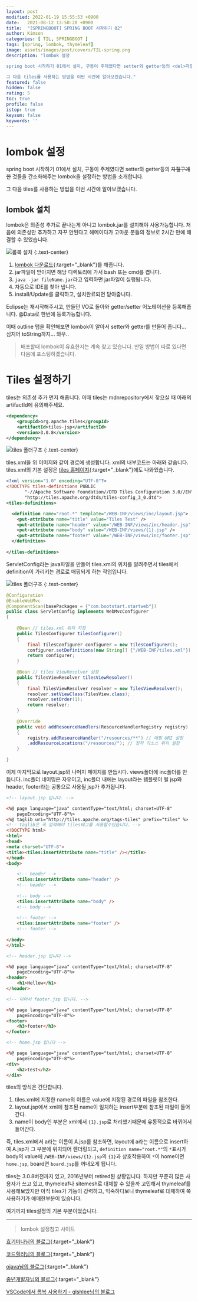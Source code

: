 ```yaml
---
layout: post
modified: 2022-01-19 15:55:53 +0900
date:   2021-08-12 13:50:20 +0900
title:  "[SPRINGBOOT] SPRING BOOT 시작하기 02"
author: Kimson
categories: [ TIL, SPRINGBOOT ]
tags: [spring, lombok, thymeleaf]
image: assets/images/post/covers/TIL-spring.png
description: "lombok 설정

spring boot 시작하기 01에서 설치, 구동이 주제였다면 setter와 getter등의 <del>자질구레한</del> 것들을 간소화해주는 lombok을 설정하는 방법을 소개합니다.

그 다음 tiles를 사용하는 방법을 이번 시간에 알아보겠습니다."
featured: false
hidden: false
rating: 5
toc: true
profile: false
istop: true
keysum: false
keywords: ''
---
```


# lombok 설정

spring boot 시작하기 01에서 설치, 구동이 주제였다면 setter와 getter등의 <del>자질구레한</del> 것들을 간소화해주는 lombok을 설정하는 방법을 소개합니다.

그 다음 tiles를 사용하는 방법을 이번 시간에 알아보겠습니다.

## lombok 설치

lombok은 의존성 추가로 끝나는게 아니고 lombok.jar를 설치해야 사용가능합니다. 처음에 의존성만 추가하고 자꾸 안된다고 헤메이다가 고마운 분들의 정보로 2시간 만에 해결할 수 있었습니다.

![롬복 설치]({{site.baseurl}}/assets/images/post/springboot/lombok/lombok01.png)
{:.text-center}

1. [lombok 다운로드](https://projectlombok.org/download){:target="_blank"}를 해줍니다.
2. jar파일이 받아지면 해당 디렉토리에 가서 bash 또는 cmd를 켭니다.
3. `java -jar fileName.jar`라고 입력하면 jar파일이 실행됩니다.
4. 자동으로 IDE를 찾아 냅니다.
5. install/Update를 클릭하고, 설치완료되면 닫아줍니다.

Eclipse는 재시작해주시고, 만들던 VO로 돌아와 getter/setter 어노테이션을 등록해줍니다.
@Data로 한번에 등록가능합니다.

이때 outline 탭을 확인해보면 lombok이 알아서 setter와 getter를 만들어 줍니다... 심지어 toString까지... 와우..

> 배포할때 lombok이 유효한지는 계속 찾고 있습니다. 만일 방법이 따로 있다면 다음에 포스팅하겠습니다.

# Tiles 설정하기

tiles는 의존성 추가 먼저 해줍니다. 이때 tiles는 mdnrepository에서 찾으실 때 아래의 artifactId에 유의해주세요.

```xml
<dependency>
	<groupId>org.apache.tiles</groupId>
	<artifactId>tiles-jsp</artifactId>
	<version>3.0.8</version>
</dependency>
```

![tiles 폴더구조]({{site.baseurl}}/assets/images/post/springboot/tiles/tiles01.png)
{:.text-center}

tiles.xml을 위 이미지와 같이 경로에 생성합니다.
xml의 내부코드는 아래와 같습니다. tiles.xml의 기본 설정은 [tiles 홈페이지](https://tiles.apache.org/){:target="_blank"}에도 나와있습니다.

```xml
<?xml version="1.0" encoding="UTF-8"?>
<!DOCTYPE tiles-definitions PUBLIC
       "-//Apache Software Foundation//DTD Tiles Configuration 3.0//EN"
       "http://tiles.apache.org/dtds/tiles-config_3_0.dtd">
<tiles-definitions>

  <definition name="root.*" template="/WEB-INF/views/inc/layout.jsp">
    <put-attribute name="title" value="Tiles Test" />
    <put-attribute name="header" value="/WEB-INF/views/inc/header.jsp" />
    <put-attribute name="body" value="/WEB-INF/views/{1}.jsp" />
    <put-attribute name="footer" value="/WEB-INF/views/inc/footer.jsp" />
  </definition>
  
</tiles-definitions>
```

ServletConfig라는 java파일을 만들어 tiles.xml의 위치를 알려주면서 tiles에서 definition이 가리키는 경로로 매핑되게 하는 작업입니다.

![tiles 폴더구조]({{site.baseurl}}/assets/images/post/springboot/tiles/tiles02.png)
{:.text-center}

```java
@Configuration
@EnableWebMvc
@ComponentScan(basePackages = {"com.bootstart.startweb"})
public class ServletConfig implements WebMvcConfigurer
{
	
	@Bean // tiles.xml 위치 지정
	public TilesConfigurer tilesConfigurer()
	{
		final TilesConfigurer configurer = new TilesConfigurer();
		configurer.setDefinitions(new String[] {"/WEB-INF/tiles.xml"});
		return configurer;
	}
	
	@Bean // tiles ViewResolver 설정
	public TilesViewResolver tilesViewResolver()
	{
		final TilesViewResolver resolver = new TilesViewResolver();
		resolver.setViewClass(TilesView.class);
		resolver.setOrder(1);
		return resolver;
	}
	
	@Override
	public void addResourceHandlers(ResourceHandlerRegistry registry)
	{
		registry.addResourceHandler("/resources/**") // 매핑 URI 설정
		.addResourceLocations("/resources/"); // 정적 리소스 위치 설정
	}
	
}
```

이제 마지막으로 layout.jsp와 나머지 페이지를 만듭시다. views폴더에 inc폴더를 만듭니다. inc폴더 네이밍은 자유이고, inc폴더 내에는 layout라는 템플릿이 될 jsp와 header, footer라는 공통으로 사용될 jsp가 추가됩니다.

```html
<!-- layout.jsp 입니다. -->

<%@ page language="java" contentType="text/html; charset=UTF-8"
    pageEncoding="UTF-8"%>
<%@ taglib uri="http://tiles.apache.org/tags-tiles" prefix="tiles" %>
<!-- taglib은 꼭 입력해야 tiles태그를 사용할수있습니다. -->
<!DOCTYPE html>
<html>
<head>
<meta charset="UTF-8">
<title><tiles:insertAttribute name="title" /></title>
</head>
<body>

	<!-- header -->
	<tiles:insertAttribute name="header" />
	<!-- header -->
	
	<!-- body -->
	<tiles:insertAttribute name="body" />
	<!-- body -->
	
	<!-- footer -->
	<tiles:insertAttribute name="footer" />
	<!-- footer -->
	
</body>
</html>
```

```html
<!-- header.jsp 입니다 -->

<%@ page language="java" contentType="text/html; charset=UTF-8"
    pageEncoding="UTF-8"%>
<header>
	<h1>Hellow</h1>
</header>

<!-- 이어서 footer.jsp 입니다. -->

<%@ page language="java" contentType="text/html; charset=UTF-8"
    pageEncoding="UTF-8"%>
<footer>
	<h3>footer</h3>
</footer>
```

```html
<!-- home.jsp 입니다 -->

<%@ page language="java" contentType="text/html; charset=UTF-8"
    pageEncoding="UTF-8"%>
<div>
	<h2>test</h2>
</div>
```

tiles의 방식은 간단합니다.

1. tiles.xml에 지정한 name의 이름은 value에 지정된 경로의 파일을 참조한다.
2. layout.jsp에서 xml에 참조된 name이 일치하는 insert부분에 참조된 파일이 들어간다.
3. name이 body인 부분은 xml에서 `{1}.jsp`로 처리했기때문에 유동적으로 바뀌어서 들어간다.

즉, tiles.xml에서 a라는 이름이 A.jsp를 참조하면, layout에 a라는 이름으로 insert하여 A.jsp가 그 부분에 위치되어 렌더링되고, `definition name="root.*"`의 `*`표시가 body의 value에 `/WEB-INF/views/{1}.jsp`의 `{1}`과 상호작용하여 `*`이 home이면 `home.jsp`, board면 `board.jsp`를 꺼내오게 됩니다.

tiles는 3.0.8버전까지 있고, 2016년부터 retired된 상황입니다. 하지만 꾸준히 많은 사용자가 쓰고 있고, thymeleaf나 sitemesh로 대체할 수 있을까 고민해서 thymeleaf를 사용해보았지만 아직 tiles가 기능이 강력하고, 익숙하다보니 thymeleaf로 대체하여 쭉 사용하기가 애매한부분이 있습니다.

여기까지 tiles설정의 기본 부분이었습니다.

-----

> lombok 설정참고 사이트

[효기미나님의 블로그](https://lee1535.tistory.com/27){:target="_blank"}

[코드힐러님의 블로그](https://binit.tistory.com/21){:target="_blank"}

[ojava님의 블로그](https://ojava.tistory.com/131){:target="_blank"}

[중년개발자님의 블로그](https://m.blog.naver.com/PostView.naver?isHttpsRedirect=true&blogId=sharplee7&logNo=221674229726){:target="_blank"}

[VSCode에서 롬복 사용하기 - glshlee님의 블로그](https://planbsw.tistory.com/109)

<!-- <span class="text-muted">*- 구동준비된 상태의 폴더구조입니다.*</span>

![스프링부트 구동]({{site.baseurl}}/assets/images/post/springboot/springboot11.png)
{:.text-center} -->